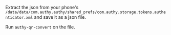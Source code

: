 Extract the json from your phone's `/data/data/com.authy.authy/shared_prefs/com.authy.storage.tokens.authenticator.xml` and save it as a json file.

Run `authy-qr-convert` on the file.
